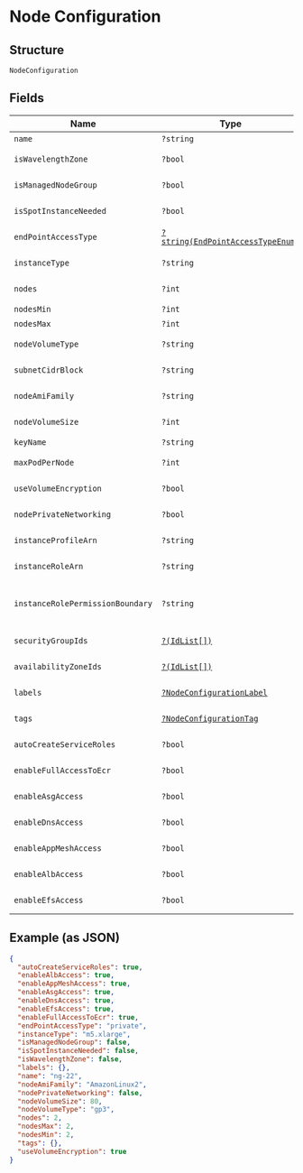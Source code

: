 
# Node Configuration

## Structure

`NodeConfiguration`

## Fields

| Name | Type | Tags | Description | Getter | Setter |
|  --- | --- | --- | --- | --- | --- |
| `name` | `?string` | Optional | Name of the nodeGroup. | getName(): ?string | setName(?string name): void |
| `isWavelengthZone` | `?bool` | Optional | **Default**: `false` | getIsWavelengthZone(): ?bool | setIsWavelengthZone(?bool isWavelengthZone): void |
| `isManagedNodeGroup` | `?bool` | Optional | **Default**: `false` | getIsManagedNodeGroup(): ?bool | setIsManagedNodeGroup(?bool isManagedNodeGroup): void |
| `isSpotInstanceNeeded` | `?bool` | Optional | **Default**: `false` | getIsSpotInstanceNeeded(): ?bool | setIsSpotInstanceNeeded(?bool isSpotInstanceNeeded): void |
| `endPointAccessType` | [`?string(EndPointAccessTypeEnum)`](../../doc/models/end-point-access-type-enum.md) | Optional | **Default**: `EndPointAccessTypeEnum::PRIVATE_` | getEndPointAccessType(): ?string | setEndPointAccessType(?string endPointAccessType): void |
| `instanceType` | `?string` | Optional | **Default**: `'m5.xlarge'` | getInstanceType(): ?string | setInstanceType(?string instanceType): void |
| `nodes` | `?int` | Optional | **Default**: `2`<br>**Constraints**: `>= 0`, `<= 1024` | getNodes(): ?int | setNodes(?int nodes): void |
| `nodesMin` | `?int` | Optional | **Constraints**: `>= 0`, `<= 1024` | getNodesMin(): ?int | setNodesMin(?int nodesMin): void |
| `nodesMax` | `?int` | Optional | **Constraints**: `>= 0`, `<= 1024` | getNodesMax(): ?int | setNodesMax(?int nodesMax): void |
| `nodeVolumeType` | `?string` | Optional | - | getNodeVolumeType(): ?string | setNodeVolumeType(?string nodeVolumeType): void |
| `subnetCidrBlock` | `?string` | Optional | - | getSubnetCidrBlock(): ?string | setSubnetCidrBlock(?string subnetCidrBlock): void |
| `nodeAmiFamily` | `?string` | Optional | **Default**: `'AmazonLinux2'` | getNodeAmiFamily(): ?string | setNodeAmiFamily(?string nodeAmiFamily): void |
| `nodeVolumeSize` | `?int` | Optional | **Constraints**: `>= 0`, `<= 1024` | getNodeVolumeSize(): ?int | setNodeVolumeSize(?int nodeVolumeSize): void |
| `keyName` | `?string` | Optional | - | getKeyName(): ?string | setKeyName(?string keyName): void |
| `maxPodPerNode` | `?int` | Optional | **Constraints**: `>= 0`, `<= 1024` | getMaxPodPerNode(): ?int | setMaxPodPerNode(?int maxPodPerNode): void |
| `useVolumeEncryption` | `?bool` | Optional | **Default**: `true` | getUseVolumeEncryption(): ?bool | setUseVolumeEncryption(?bool useVolumeEncryption): void |
| `nodePrivateNetworking` | `?bool` | Optional | **Default**: `false` | getNodePrivateNetworking(): ?bool | setNodePrivateNetworking(?bool nodePrivateNetworking): void |
| `instanceProfileArn` | `?string` | Optional | - | getInstanceProfileArn(): ?string | setInstanceProfileArn(?string instanceProfileArn): void |
| `instanceRoleArn` | `?string` | Optional | - | getInstanceRoleArn(): ?string | setInstanceRoleArn(?string instanceRoleArn): void |
| `instanceRolePermissionBoundary` | `?string` | Optional | - | getInstanceRolePermissionBoundary(): ?string | setInstanceRolePermissionBoundary(?string instanceRolePermissionBoundary): void |
| `securityGroupIds` | [`?(IdList[])`](../../doc/models/id-list.md) | Optional | **Constraints**: *Maximum Items*: `100` | getSecurityGroupIds(): ?array | setSecurityGroupIds(?array securityGroupIds): void |
| `availabilityZoneIds` | [`?(IdList[])`](../../doc/models/id-list.md) | Optional | **Constraints**: *Maximum Items*: `100` | getAvailabilityZoneIds(): ?array | setAvailabilityZoneIds(?array availabilityZoneIds): void |
| `labels` | [`?NodeConfigurationLabel`](../../doc/models/node-configuration-label.md) | Optional | - | getLabels(): ?NodeConfigurationLabel | setLabels(?NodeConfigurationLabel labels): void |
| `tags` | [`?NodeConfigurationTag`](../../doc/models/node-configuration-tag.md) | Optional | - | getTags(): ?NodeConfigurationTag | setTags(?NodeConfigurationTag tags): void |
| `autoCreateServiceRoles` | `?bool` | Optional | **Default**: `true` | getAutoCreateServiceRoles(): ?bool | setAutoCreateServiceRoles(?bool autoCreateServiceRoles): void |
| `enableFullAccessToEcr` | `?bool` | Optional | - | getEnableFullAccessToEcr(): ?bool | setEnableFullAccessToEcr(?bool enableFullAccessToEcr): void |
| `enableAsgAccess` | `?bool` | Optional | - | getEnableAsgAccess(): ?bool | setEnableAsgAccess(?bool enableAsgAccess): void |
| `enableDnsAccess` | `?bool` | Optional | - | getEnableDnsAccess(): ?bool | setEnableDnsAccess(?bool enableDnsAccess): void |
| `enableAppMeshAccess` | `?bool` | Optional | - | getEnableAppMeshAccess(): ?bool | setEnableAppMeshAccess(?bool enableAppMeshAccess): void |
| `enableAlbAccess` | `?bool` | Optional | - | getEnableAlbAccess(): ?bool | setEnableAlbAccess(?bool enableAlbAccess): void |
| `enableEfsAccess` | `?bool` | Optional | - | getEnableEfsAccess(): ?bool | setEnableEfsAccess(?bool enableEfsAccess): void |

## Example (as JSON)

```json
{
  "autoCreateServiceRoles": true,
  "enableAlbAccess": true,
  "enableAppMeshAccess": true,
  "enableAsgAccess": true,
  "enableDnsAccess": true,
  "enableEfsAccess": true,
  "enableFullAccessToEcr": true,
  "endPointAccessType": "private",
  "instanceType": "m5.xlarge",
  "isManagedNodeGroup": false,
  "isSpotInstanceNeeded": false,
  "isWavelengthZone": false,
  "labels": {},
  "name": "ng-22",
  "nodeAmiFamily": "AmazonLinux2",
  "nodePrivateNetworking": false,
  "nodeVolumeSize": 80,
  "nodeVolumeType": "gp3",
  "nodes": 2,
  "nodesMax": 2,
  "nodesMin": 2,
  "tags": {},
  "useVolumeEncryption": true
}
```

